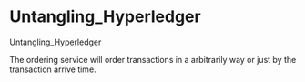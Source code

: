 # Untangling_Hyperledger
Untangling_Hyperledger


The ordering service will order transactions in a arbitrarily way or just by the transaction arrive time.
